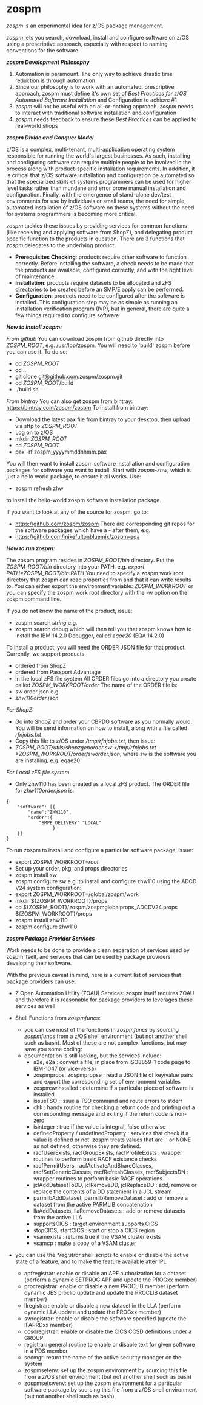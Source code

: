 # zospm
_zospm_ is an experimental idea for z/OS package management.

_zospm_ lets you search, download, install and configure software on z/OS using a prescriptive approach, 
especially with respect to naming conventions for the software. 

***zospm Development Philosophy***

1. Automation is paramount. The only way to achieve drastic time reduction is through automation
2. Since our philosophy is to work with an automated, prescriptive approach, zospm must define it's own set of 
_Best Practices for z/OS Automated Software Installation_ and Configuration to achieve #1  
3. _zospm_ will not be useful with an all-or-nothing approach. _zospm_ needs to interact with traditional 
software installation and configuration
4. _zospm_ needs feedback to ensure these _Best Practices_ can be applied to real-world shops

***zospm Divide and Conquer Model***

z/OS is a complex, multi-tenant, multi-application operating system responsible for running the world's largest businesses. 
As such, installing and configuring software can require multiple people to be involved in the process along with 
product-specific installation requirements. In addition, it is critical that z/OS software installation and configuration
be automated so that the specialized skills of systems programmers can be used for higher level tasks rather than mundane 
and error prone manual installation and configuration. Finally, with the emergence of stand-alone dev/test environments 
for use by individuals or small teams, the need for simple, automated installation of z/OS software on these systems 
without the need for systems programmers is becoming more critical. 

_zospm_ tackles these issues by providing services for common functions (like receiving and applying software from ShopZ), 
and delegating product specific function to the products in question. There are 3 functions that _zospm_ delegates 
to the underlying product:

- **Prerequisites Checking**: products require other software to function correctly. Before installing the software,
a check needs to be made that the products are available, configured correctly, and with the right level of maintenance.
- **Installation**: products require datasets to be allocated and zFS directories to be created before an SMP/E apply 
can be performed. 
- **Configuration**: products need to be configured after the software is installed. This configuration step may be as 
simple as running an installation verification program (IVP), but in general, there are quite a few things required to
configure software

***How to install zospm:***

*From github*
You can download zospm from github directly into _ZOSPM\_ROOT_, e.g. /usr/lpp/zospm. You will need to 'build' zospm before you can use it. To do so:
- cd _ZOSPM\_ROOT_
- cd ..
- git clone git@github.com:zospm/zospm.git
- cd _ZOSPM\_ROOT_/build
- ./build.sh


*From bintray*
You can also get zospm from bintray: https://bintray.com/zospm/zospm
To install from bintray:
- Download the latest pax file from bintray to your desktop, then upload via sftp to _ZOSPM\_ROOT_
- Log on to z/OS
- mkdir _ZOSPM\_ROOT_
- cd _ZOSPM\_ROOT_
- pax -rf zospm_yyyymmddhhmm.pax

You will then want to install zospm software installation and configuration packages for software you want to install. 
Start with _zospm-zhw_, which is just a hello world package, to ensure it all works. Use:
- zospm refresh zhw

to install the hello-world zospm software installation package.

If you want to look at any of the source for zospm, go to:
- https://github.com/zospm/zospm
There are corresponding git repos for the software packages which have a -<sw> after them, e.g.
- https://github.com/mikefultonbluemix/zospm-eqa

***How to run zospm:***

The zospm program resides in _ZOSPM\_ROOT/bin_ directory. Put the _ZOSPM\_ROOT/bin_ directory into your PATH, e.g. _export PATH=$ZOSPM\_ROOT/bin:$PATH_
You need to specify a zospm work root directory that zospm can read properties from and that it can write results to. You can either export the environment variable: _ZOSPM\_WORKROOT_ or you can specify the zospm work root directory with the -w option on the zospm command line.

If you do not know the name of the product, issue:
- zospm search _string_
e.g.
- zospm search debug
which will then tell you that zospm knows how to install the IBM 14.2.0 Debugger, called _eqae20_ (EQA 14.2.0)

To install a product, you will need the ORDER JSON file for that product. 
Currently, we support products:
- ordered from ShopZ
- ordered from Passport Advantage
- in the local zFS file system
All ORDER files go into a directory you create called _ZOSPM\_WORKROOT/order_ 
The name of the ORDER file is: 
- _sw_ order.json
e.g.
- _zhw110order.json_

*For ShopZ:*
- Go into ShopZ and order your CBPDO software as you normally would. You will be send information on how to install, along with a file called _rfnjobs.txt_
- Copy this file to z/OS under _/tmp/rfnjobs.txt_, then issue:
- _ZOSPM\_ROOT/utils/shopzgenorder sw </tmp/rfnjobs.txt >ZOSPM_WORKROOT/order/*sw*order.json_, where _sw_ is the software you are installing, e.g. eqae20

*For Local zFS file system*
- Only zhw110 has been created as a local zFS product. The ORDER file for _zhw110order.json_ is:
```
{
 	"software": [{
		"name":"ZHW110",
		"order":{
			"SMPE_DELIVERY":"LOCAL"
                 }
	}]
}
```


To run zospm to install and configure a particular software package, issue:
- export ZOSPM_WORKROOT=_root_ 
- Set up your order, pkg, and props directories
- zospm install _sw_
- zospm configure _sw_
e.g. to install and configure zhw110 using the ADCD V24 system configuration:
- export ZOSPM_WORKROOT=/global/zospm/work
- mkdir ${ZOSPM_WORKROOT}/props
- cp ${ZOSPM\_ROOT}/zospm/zospmglobalprops_ADCDV24.props ${ZOSPM_WORKROOT}/props
- zospm install zhw110
- zospm configure zhw110

***zospm Package Provider Services***

Work needs to be done to provide a clean separation of services used by zospm itself, and services that can be used by package providers developing their software.

With the previous caveat in mind, here is a current list of services that package providers can use:
- Z Open Automation Utility (ZOAU) Services: zospm itself requires ZOAU and therefore it is reasonable for package providers to leverages these services as well
- Shell Functions from _zospmfuncs_:
   - you can use most of the functions in _zospmfuncs_ by sourcing _zospmfuncs_ from a z/OS shell environment (but not  another shell such as bash). Most of these are not complex functions, but may save you some coding:
   - documentation is still lacking, but the services include: 
      - a2e, e2a : convert a file, in place from ISO8859-1 code page to IBM-1047 (or vice-versa)
      - zospmprops, zospmpropse : read a JSON file of key/value pairs and export the corresponding set of environment variables
      - zospmswinstalled : determine if a particular piece of software is installed
      - issueTSO : issue a TSO command and route errors to stderr
      - chk : handy routine for checking a return code and printing out a corresponding message and exiting if the return code is non-zero
      - isinteger : true if the value is integral, false otherwise
      - definedProperty / undefinedProperty : services that check if a value is defined or not. zospm treats values that are '' or NONE as not defined, otherwise they are defined.
      - racfUserExists, racfGroupExists, racfProfileExists : wrapper routines to perform basic RACF existance checks
      - racfPermitUsers, racfActivateAndShareClasses, racfSetGenericClasses, racfRefreshClasses, racfSubjectsDN : wrapper routines to perform basic RACF operations
      - jclAddDatasetToDD, jclRemoveDD, jclReplaceDD : add, remove or replace the contents of a DD statement in a JCL stream
      - parmlibAddDataset, parmlibRemoveDataset : add or remove a dataset from the active PARMLIB concatenation
      - llaAddDatasets, llaRemoveDatasets : add or remove datasets from the active LLA
      - supportsCICS : target environment supports CICS
      - stopCICS, startCICS : start or stop a CICS region
      - vsamexists : returns true if the VSAM cluster exists
      - vsamcp : make a copy of a VSAM cluster 
      
- you can use the _\*registrar_ shell scripts to enable or disable the active state of a feature, and to make the feature available after IPL
  - apfregistrar: enable or disable an APF authorization for a dataset (perform a dynamic SETPROG APF and update the PROGxx member)
  - procregistrar: enable or disable a new PROCLIB member (perform dynamic JES proclib update and update the PROCLIB dataset member)
  - llregistrar: enable or disable a new dataset in the LLA (perform dynamic LLA update and update the PROGxx member)
  - swregistrar: enable or disable the software specified (update the IFAPRDxx member)
  - ccsdregistrar: enable or disable the CICS CCSD definitions under a GROUP 
  - registrar: general routine to enable or disable text for given software in a PDS member
  - secmgr: return the name of the active security manager on the system
  - zospmsetenv: set up the zospm environment by sourcing this file from a z/OS shell environment (but not another shell such as bash)
  - zospmsetswenv: set up the zospm environment for a particular software package by sourcing this file from a z/OS shell environment (but not another shell such as bash)


